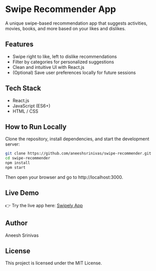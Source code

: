 # Swipe Recommender App

A unique swipe-based recommendation app that suggests activities, movies, books, and more based on your likes and dislikes.

## Features
- Swipe right to like, left to dislike recommendations
- Filter by categories for personalized suggestions
- Clean and intuitive UI with React.js
- (Optional) Save user preferences locally for future sessions

## Tech Stack
- React.js
- JavaScript (ES6+)
- HTML / CSS

## How to Run Locally
Clone the repository, install dependencies, and start the development server:

```bash
git clone https://github.com/aneeshsrinivas/swipe-recommender.git
cd swipe-recommender
npm install
npm start
```
Then open your browser and go to http://localhost:3000.

## Live Demo
👉 Try the live app here: [Swipely App](https://swipelyapp.netlify.app)

## Author
Aneesh Srinivas

## License
This project is licensed under the MIT License.





